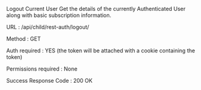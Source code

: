 Logout Current User
Get the details of the currently Authenticated User along with basic subscription information.

URL : /api/child/rest-auth/logout/

Method : GET

Auth required : YES (the token will be attached with a cookie containing the token)

Permissions required : None

Success Response
Code : 200 OK

<!-- Content examples

{
    "status":"success",
    "data":{}
} -->